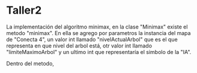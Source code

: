 # Taller2

La implementación del algoritmo minimax, en la clase "Minimax" existe el metodo "minimax". En ella
se agrego por parametros la instancia del mapa de "Conecta 4", un valor int llamado "nivelActualArbol" que es el que representa
en que nivel del arbol está, otr valor int llamado "limiteMaximoArbol" y un ultimo int que representaría el simbolo de la "IA".

Dentro del metodo, 






















